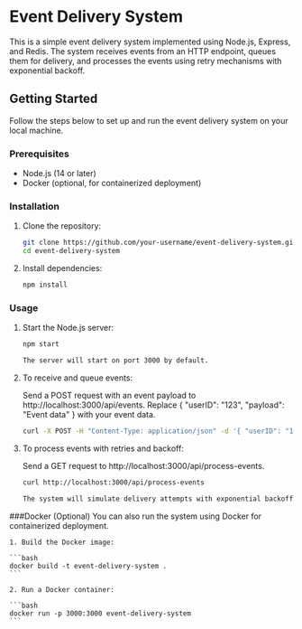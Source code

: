 # Event Delivery System

This is a simple event delivery system implemented using Node.js, Express, and Redis. The system receives events from an HTTP endpoint, queues them for delivery, and processes the events using retry mechanisms with exponential backoff.

## Getting Started

Follow the steps below to set up and run the event delivery system on your local machine.

### Prerequisites

- Node.js (14 or later)
- Docker (optional, for containerized deployment)

### Installation

1. Clone the repository:

   ```bash
   git clone https://github.com/your-username/event-delivery-system.git
   cd event-delivery-system
2. Install dependencies:

    ```bash
    npm install

### Usage

1. Start the Node.js server:

    ```bash
    npm start
    
    The server will start on port 3000 by default.

2. To receive and queue events:

    Send a POST request with an event payload to http://localhost:3000/api/events. Replace { "userID": "123", "payload": "Event data" } with your event data.

    ```bash
    curl -X POST -H "Content-Type: application/json" -d '{ "userID": "123", "payload": "Event data" }' http://localhost:3000/api/events

3. To process events with retries and backoff:

    Send a GET request to http://localhost:3000/api/process-events.

    ```bash
    curl http://localhost:3000/api/process-events

    The system will simulate delivery attempts with exponential backoff for failed events.

###Docker (Optional)
    You can also run the system using Docker for containerized deployment.

    1. Build the Docker image:

    ```bash
    docker build -t event-delivery-system .
    ```
    
    2. Run a Docker container:

    ```bash
    docker run -p 3000:3000 event-delivery-system
    ```
